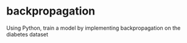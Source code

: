 # backpropagation
Using Python, train a model by implementing backpropagation on the diabetes dataset 
